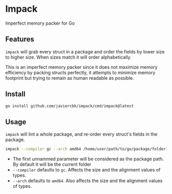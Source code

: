 # Impack

Imperfect memory packer for Go

## Features

`impack` will grab every struct in a package and order the fields by lower size to higher size. When sizes match it will order alphabetically.

This is an imperfect memory packer since it does not maximize memory efficiency by packing structs perfectly, it attempts to minimize memory footprint but trying to remain as human readable as possible.

## Install

```sh
go install github.com/javiercbk/impack/cmd/impack@latest
```

## Usage

`impack` will lint a whole package, and re-order every struct's fields in the package.

```sh
impack --compiler gc --arch amd64 /home/user/path/to/go/package/folder1 /home/user/path/to/go/package/folder2
```

* The first unnammed parameter will be considered as the package path. By default it will be the current folder
* `--compiler` defaults to `gc`. Affects the size and the alignment values of types.
* `--arch` defaults to `amd64`. Also affects the size and the alignment values of types.
